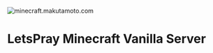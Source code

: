 ![minecraft.makutamoto.com](https://img.shields.io/endpoint?url=https://minecraft-server-status-badge.vercel.app/api/server/br03.lura.host?port=25605)

# LetsPray Minecraft Vanilla Server

